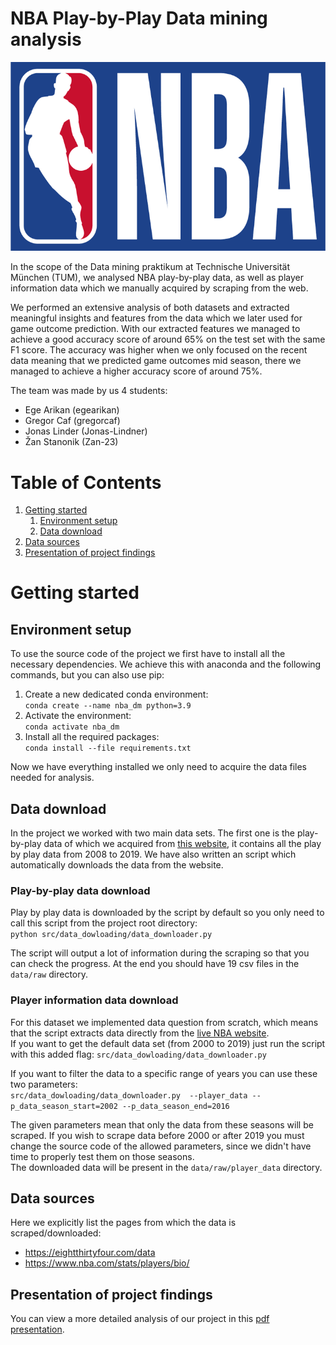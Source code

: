 #  NBA Play-by-Play Data mining analysis

![](data/readme_header.png)


In the scope of the Data mining praktikum at Technische Universität München (TUM), we analysed NBA play-by-play data,
as well as player information data which we manually acquired by scraping from the web.   

We performed an extensive analysis of both datasets and extracted meaningful insights and features from the data which we later used for game outcome prediction.
With our extracted features we managed to achieve a good accuracy score of around 65% on the test set with the 
same F1 score. The accuracy was higher when we only focused on the recent data meaning that we predicted game outcomes
mid season, there we managed to achieve a higher accuracy score of around 75%.

The team was made by us 4 students:
- Ege Arikan (egearikan)
- Gregor Caf (gregorcaf)
- Jonas Linder (Jonas-Lindner)
- Žan Stanonik (Zan-23)

# Table of Contents
1. [Getting started](#Getting-started)
   1. [Environment setup](#Environment-setup)
   2. [Data download](#Data-download)
2. [Data sources](#Data-sources)
3. [Presentation of project findings](#Presentation-of-project-findings)

# Getting started
## Environment setup
To use the source code of the project we first have to install all the necessary 
dependencies. We achieve this with anaconda and the following commands, but 
you can also use pip:
1. Create a new dedicated conda environment:   
`conda create --name nba_dm python=3.9`
2. Activate the environment:   
`conda activate nba_dm`
3. Install all the required packages:   
`conda install --file requirements.txt`

Now we have everything installed we only need to acquire the data files needed for analysis.

## Data download
In the project we worked with two main data sets. The first one is the play-by-play data of which we 
acquired from [this website](https://eightthirtyfour.com/data), it contains all the play by play data from 
2008 to 2019. We have also written an script which automatically downloads the data from the website.

### Play-by-play data download 
Play by play data is downloaded by the script by default so you only need to call this script
from the project root directory:    
`python src/data_dowloading/data_downloader.py`

The script will output a lot of information during the scraping so that you can check 
the progress. At the end you should have 19 csv files in the `data/raw` directory.


### Player information data download
For this dataset we implemented data question from scratch, which means that the script extracts 
data directly from the [live NBA website](https://www.nba.com/stats/players/bio/).   
If you want to get the default data set (from 2000 to 2019) just run the script with this added flag:
`src/data_dowloading/data_downloader.py`

If you want to filter the data to a specific range of years you can use these two parameters:  
`src/data_dowloading/data_downloader.py 
--player_data --p_data_season_start=2002 --p_data_season_end=2016`

The given parameters mean that only the data from these seasons will be scraped. If you wish
to scrape data before 2000 or after 2019 you must change the source code of the allowed parameters,
since we didn't have time to properly test them on those seasons.   
The downloaded data will be present in the `data/raw/player_data` directory.


## Data sources 
Here we explicitly list the pages from which the data is scraped/downloaded:
- https://eightthirtyfour.com/data
- https://www.nba.com/stats/players/bio/

## Presentation of project findings
You can view a more detailed analysis of our project in this 
[pdf presentation](https://github.com/Zan-23/nba-data-mining/blob/main/final_presentation.pdf).


